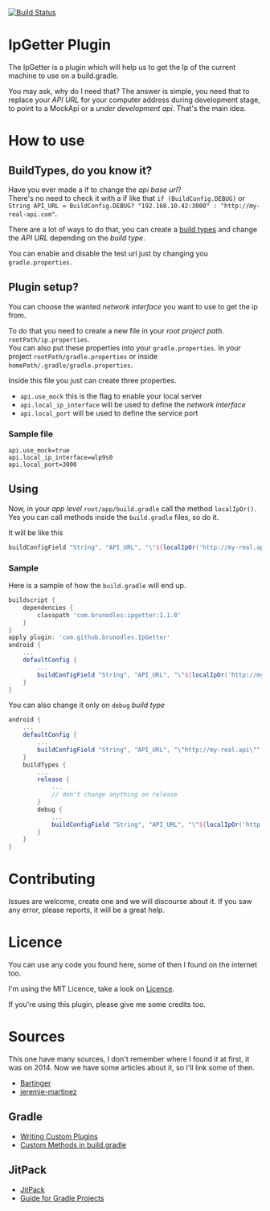 [![Build Status](https://travis-ci.org/brunodles/IpGetter.svg?branch=release)](https://travis-ci.org/brunodles/IpGetter)
# IpGetter Plugin
The IpGetter is a plugin which will help us to get the Ip of the current machine to use on a build.gradle.

You may ask, why do I need that? The answer is simple, you need that to replace your *API URL* for your computer
address during development stage, to point to a MockApi or a *under development api*. That's the main idea.

# How to use

## BuildTypes, do you know it?

Have you ever made a if to change the *api base url*?  
There's no need to check it with a if like that `if (BuildConfig.DEBUG)`
or `String API_URL = BuildConfig.DEBUG? "192.168.10.42:3000" : "http://my-real-api.com"`.

There are a lot of ways to do that, you can create a [build types](https://developer.android.com/studio/build/build-variants.html) and 
change the *API URL* depending on the *build type*.

You can enable and disable the test url just by changing you `gradle.properties`.

## Plugin setup?

You can choose the wanted *network interface* you want to use to get the ip from.

To do that you need to create a new file in your *root project path*. `rootPath/ip.properties`.  
You can also put these properties into your `gradle.properties`. In your project `rootPath/gradle.properties` 
or inside `homePath/.gradle/gradle.properties`.

Inside this file you just can create three properties.
* `api.use_mock` this is the flag to enable your local server
* `api.local_ip_interface` will be used to define the *network interface*
* `api.local_port` will be used to define the service port

### Sample file

```properties
api.use_mock=true
api.local_ip_interface=wlp9s0
api.local_port=3000
```

## Using

Now, in your *app level* `root/app/build.gradle` call the method `localIpOr()`.
Yes you can call methods inside the `build.gradle` files, so do it.

It will be like this
```gradle
buildConfigField "String", "API_URL", "\"${localIpOr('http://my-real.api')}\""
```

### Sample
Here is a sample of how the `build.gradle` will end up.

```gradle
buildscript {
    dependencies {
        classpath 'com.brunodles:ipgetter:1.1.0'
    }
}
apply plugin: 'com.github.brunodles.IpGetter'
android {
    ...
    defaultConfig {
        ...
        buildConfigField "String", "API_URL", "\"${localIpOr('http://my-real.api')}\""
    }
}
```

You can also change it only on `debug` *build type*
```gradle
android {
    ...
    defaultConfig {
        ...
        buildConfigField "String", "API_URL", "\"http://my-real.api\""
    }
    buildTypes {
        ...
        release {
            ...
            // don't change anything on release
        }
        debug {
            ...
            buildConfigField "String", "API_URL", "\"${localIpOr('http://my-real.api')}\""
        }
    }
}
```

# Contributing

Issues are welcome, create one and we will discourse about it.
If you saw any error, please reports, it will be a great help.

# Licence
You can use any code you found here, some of then I found on the internet too.

I'm using the MIT Licence, take a look on [Licence](LICENCE.md).

If you're using this plugin, please give me some credits too.

# Sources
This one have many sources, I don't remember where I found it at first, it was on 2014.
Now we have some articles about it, so I'll link some of then.
* [Bartinger](http://bartinger.at/inject-dynamic-host-ip-address-with-gradle/)
* [jeremie-martinez](http://jeremie-martinez.com/2015/05/05/inject-host-gradle/)

## Gradle
* [Writing Custom Plugins](https://docs.gradle.org/current/userguide/custom_plugins.html)
* [Custom Methods in build.gradle](http://stackoverflow.com/a/38032000/1622925)

## JitPack
* [JitPack](https://jitpack.io/)
* [Guide for Gradle Projects](https://jitpack.io/docs/BUILDING/#gradle-projects)
